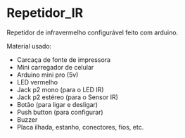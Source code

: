 # Repetidor_IR
Repetidor de infravermelho configurável feito com arduino.

Material usado:
* Carcaça de fonte de impressora
* Mini carregador de celular
* Arduino mini pro (5v)
* LED vermelho
* Jack p2 mono (para o LED IR)
* Jack p2 estéreo (para o Sensor IR)
* Botão (para ligar e desligar)
* Push button (para configurar)
* Buzzer
* Placa ilhada, estanho, conectores, fios, etc.
